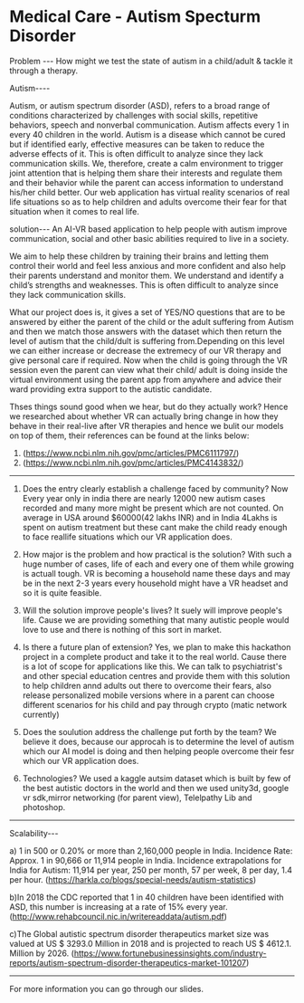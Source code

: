 # Medical Care - Autism Specturm Disorder

Problem ---  How might we test the state of autism in a child/adult & tackle it through a therapy.

Autism----

Autism, or autism spectrum disorder (ASD), refers to a broad range of conditions characterized by challenges with social skills, repetitive behaviors, speech and nonverbal communication. Autism affects every 1 in every 40 children in the world. Autism is a disease which cannot be cured but if identified early, effective measures can be taken to reduce the adverse effects of it. This is often difficult to analyze since they lack communication skills. We, therefore, create a calm environment to trigger joint attention that is helping them share their interests and regulate them and their behavior while the parent can access information to understand his/her child better. Our web application has virtual reality scenarios of real life situations so as to help children and adults overcome their fear for that situation when it comes to real life.

solution--- An AI-VR based application to help people with autism improve communication, social and other basic abilities required to live in a society.

We aim to help these children by training their brains and letting them control their world and feel less anxious and more confident and also help their parents understand and monitor them. We understand and identify a child’s strengths and weaknesses. This is often difficult to analyze since they lack communication skills.

What our project does is, it gives a set of YES/NO questions that are to be answered by either the parent of the child or the adult suffering from Autism and then we match those answers with the dataset which then return the level of autism that the child/dult is suffering from.Depending on this level we can either increase or decrease the extremecy of our VR therapy and give personal care if required. Now when the child is going through the VR session even the parent can view what their child/ adult is doing inside the virtual environment using the parent app from anywhere and advice their ward providing extra support to the autistic candidate.

Thses things sound good when we hear, but do they actually work? Hence we researched about whether VR can actually bring change in how they behave in their real-live after VR therapies and hence we bulit our models on top of them, their references can be found at the links below:
1. (https://www.ncbi.nlm.nih.gov/pmc/articles/PMC6111797/)
2. (https://www.ncbi.nlm.nih.gov/pmc/articles/PMC4143832/)
----------------------------------------------------------------------------------------------------------------------------------------

1) Does the entry clearly establish a challenge faced by community?
   Now Every year only in india there are nearly 12000 new autism cases recorded and many more might be present which are not counted.
   On average in USA around $60000(42 lakhs INR)  and in India 4Lakhs is spent on autism treatment but these cant make the child ready      enough to face reallife situations which our VR application does.
   
2) How major is the problem and how practical is the solution?
   With such a huge number of cases, life of each and every one of them while growing is actuall tough. VR is becoming a household name 
   these days and may be in the next 2-3 years every household might have a VR headset and so it is quite feasible.
   
3) Will the solution improve people's lives?
    It suely will improve people's life. Cause we are providing something that many autistic people would love to use and there is 
    nothing of this sort in market.
    
4) Is there a future plan of extension?
  Yes, we plan to make this hackathon project in a complete product and take it to the real world. Cause there is a lot of scope for 
  applications like this. We can talk to psychiatrist's and other special education centres and provide them with this solution to help 
  children annd adults out there to overcome their fears, also release personalized mobile versions where in a parent can choose 
  different scenarios for his child and pay through crypto (matic network currently)
  
5) Does the soulution address the challenge put forth by the team?
   We believe it does, because our approcah is to determine the level of autism which our AI model is doing and then helping people 
   overcome their fesr which our VR application does.
   
6) Technologies?
   We used a kaggle autsim dataset which is built by few of the best autistic doctors in the world and then we used unity3d, google vr 
   sdk,mirror networking (for parent view), Telelpathy Lib and photoshop.
 ---------------------------------------------------------------------------------------------------------------------------------------

   Scalability---
   
a) 1 in 500 or 0.20% or more than 2,160,000 people in India. Incidence Rate: Approx. 1 in 90,666 or 11,914 people in India. Incidence extrapolations for India for Autism: 11,914 per year, 250 per month, 57 per week, 8 per day, 1.4 per hour.
(https://harkla.co/blogs/special-needs/autism-statistics)

b)In 2018 the CDC reported that 1 in 40 children have been identified with ASD, this number is increasing at a rate of 15% every year.
(http://www.rehabcouncil.nic.in/writereaddata/autism.pdf)

c)The Global autistic spectrum disorder therapeutics market size was valued at  US $ 3293.0 Million in 2018 and is projected to reach US $ 4612.1. Million by 2026.
(https://www.fortunebusinessinsights.com/industry-reports/autism-spectrum-disorder-therapeutics-market-101207)

---------------------------------------------------------------------------------------------------------------------------------------

For more information you can go through our slides.


 

